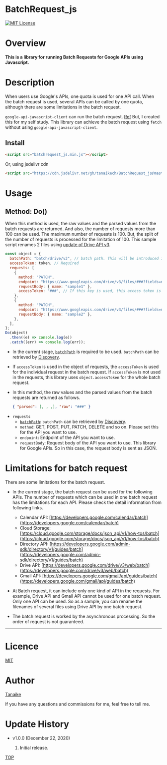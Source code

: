 # BatchRequest_js

<a name="top"></a>
[![MIT License](http://img.shields.io/badge/license-MIT-blue.svg?style=flat)](LICENCE)

<a name="overview"></a>

# Overview

**This is a library for running Batch Requests for Google APIs using Javascript.**

<a name="description"></a>

# Description

When users use Google's APIs, one quota is used for one API call. When the batch request is used, several APIs can be called by one quota, although there are some limitations in the batch request.

`google-api-javascript-client` can run the batch request. [Ref](https://github.com/google/google-api-javascript-client/blob/master/docs/batch.md) But, I created this for my self study. This library can achieve the batch request using `fetch` without using `google-api-javascript-client`.

<a name="install"></a>

## Install

```html
<script src="batchrequest_js.min.js"></script>
```

Or, using jsdelivr cdn

```html
<script src="https://cdn.jsdelivr.net/gh/tanaikech/BatchRequest_js@master/batchrequest_js.min.js"></script>
```

# Usage

<a name="do"></a>

## Method: Do()

When this method is used, the raw values and the parsed values from the batch requests are returned. And also, the number of requests more than 100 can be used. The maximum number of requests is 100. But, the split of the number of requests is processed for the limitation of 100. This sample script renames 2 files using [update of Drive API v3](https://developers.google.com/drive/v3/reference/files/update).

```javascript
const object = {
  batchPath: "batch/drive/v3", // batch path. This will be introduced in the near future.
  accessToken: token, // Required
  requests: [
    {
      method: "PATCH",
      endpoint: "https://www.googleapis.com/drive/v3/files/###?fields=name",
      requestBody: { name: "sample1" },
      accessToken: "###", // If this key is used, this access token is used for this request.
    },
    {
      method: "PATCH",
      endpoint: "https://www.googleapis.com/drive/v3/files/###?fields=name",
      requestBody: { name: "sample2" },
    },
  ],
};
Do(object)
  .then((e) => console.log(e))
  .catch((err) => console.log(err));
```

- In the current stage, [`batchPath`](https://developers.google.com/drive/v3/web/batch#details) is required to be used. `batchPath` can be retrieved by [Discovery](https://developers.google.com/discovery/v1/reference/apis).

- If `accessToken` is used in the object of requests, the `accessToken` is used for the individual request in the batch request. If `accessToken` is not used in the requests, this library uses `object.accessToken` for the whole batch request.

- In this method, the raw values and the parsed values from the batch requests are returned as follows.

  ```json
  { "parsed": [, , ,], "raw": "###" }
  ```

* `requests`
  - [`batchPath`](https://developers.google.com/drive/v3/web/batch#details): `batchPath` can be retrieved by [Discovery](https://developers.google.com/discovery/v1/reference/apis).
  - `method`: GET, POST, PUT, PATCH, DELETE and so on. Please set this for the API you want to use.
  - `endpoint`: Endpoint of the API you want to use.
  - `requestBody`: Request body of the API you want to use. This library for Google APIs. So in this case, the request body is sent as JSON.

# Limitations for batch request

There are some limitations for the batch request.

- In the current stage, the batch request can be used for the following APIs. The number of requests which can be used in one batch request has the limitations for each API. Please check the detail information from following links.

  - Calendar API: [https://developers.google.com/calendar/batch](https://developers.google.com/calendar/batch)
  - Cloud Storage: [https://cloud.google.com/storage/docs/json_api/v1/how-tos/batch](https://cloud.google.com/storage/docs/json_api/v1/how-tos/batch)
  - Directory API: [https://developers.google.com/admin-sdk/directory/v1/guides/batch](https://developers.google.com/admin-sdk/directory/v1/guides/batch)
  - Drive API: [https://developers.google.com/drive/v3/web/batch](https://developers.google.com/drive/v3/web/batch)
  - Gmail API: [https://developers.google.com/gmail/api/guides/batch](https://developers.google.com/gmail/api/guides/batch)

- At Batch request, it can include only one kind of API in the requests. For example, Drive API and Gmail API cannot be used for one batch request. Only one API can be used. So as a sample, you can rename the filenames of several files using Drive API by one batch request.

- The batch request is worked by the asynchronous processing. So the order of request is not guaranteed.

---

<a name="licence"></a>

# Licence

[MIT](LICENCE)

<a name="author"></a>

# Author

[Tanaike](https://tanaikech.github.io/about/)

If you have any questions and commissions for me, feel free to tell me.

<a name="updatehistory"></a>

# Update History

- v1.0.0 (December 22, 2020)

  1. Initial release.

[TOP](#top)
